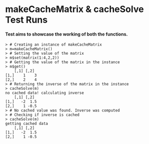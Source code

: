# makeCacheMatrix & cacheSolve Test Runs

#### Test aims to showcase the working of both the functions. 

 ```{r}
> # Creating an instance of makeCacheMatrix
> m=makeCacheMatrix()
> # Setting the value of the matrix
> m$set(matrix(1:4,2,2))
> # Getting the value of the matrix in the instance
> m$get()
     [,1] [,2]
[1,]    1    3
[2,]    2    4
> # Returning the inverse of the matrix in the instance
> cacheSolve(m)
no cached data! calculating inverse
     [,1] [,2]
[1,]   -2  1.5
[2,]    1 -0.5
> # No cached value was found. Inverse was computed
> # Checking if inverse is cached
> cacheSolve(m)
getting cached data
     [,1] [,2]
[1,]   -2  1.5
[2,]    1 -0.5

```